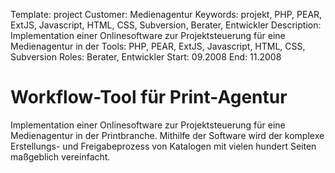 Template: project
Customer: Medienagentur
Keywords: projekt, PHP, PEAR, ExtJS, Javascript, HTML, CSS, Subversion, Berater, Entwickler
Description: Implementation einer Onlinesoftware zur Projektsteuerung für eine Medienagentur in der
Tools: PHP, PEAR, ExtJS, Javascript, HTML, CSS, Subversion
Roles: Berater, Entwickler
Start: 09.2008
End: 11.2008

# Workflow-Tool für Print-Agentur

Implementation einer Onlinesoftware zur Projektsteuerung für eine Medienagentur in der Printbranche. Mithilfe der Software wird der komplexe Erstellungs- und Freigabeprozess von Katalogen mit vielen hundert Seiten maßgeblich vereinfacht.



